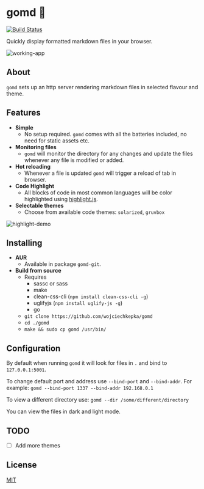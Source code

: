 # gomd 📘 

[![Build Status](https://travis-ci.org/wojciechkepka/gomd.svg?branch=master)](https://travis-ci.org/wojciechkepka/gomd)

Quickly display formatted markdown files in your browser.  

![working-app](https://raw.githubusercontent.com/wojciechkepka/gomd/master/assets/gomd.gif)

## About
`gomd` sets up an http server rendering markdown files in selected flavour and theme.  

## Features
- **Simple**
  - No setup required. `gomd` comes with all the batteries included, no need for static assets etc.
- **Monitoring files**
  - `gomd` will monitor the directory for any changes and update the files whenever any file is modified or added.
- **Hot reloading**
  - Whenever a file is updated `gomd` will trigger a reload of tab in browser.
- **Code Highlight**
  - All blocks of code in most common languages will be color highlighted using [highlight.js](https://github.com/highlightjs/highlight.js).
- **Selectable themes**
  - Choose from available code themes: `solarized`, `gruvbox`

![highlight-demo](https://raw.githubusercontent.com/wojciechkepka/gomd/master/assets/highlight.gif)

## Installing
 - **AUR**
   - Available in package `gomd-git`.
 - **Build from source**
   - Requires 
     - sassc or sass
     - make
     - clean-css-cli (`npm install clean-css-cli -g`)
     - uglifyjs (`npm install uglify-js -g`)
     - go
   - `git clone https://github.com/wojciechkepka/gomd`
   - `cd ./gomd`
   - `make && sudo cp gomd /usr/bin/`

## Configuration
By default when running `gomd` it will look for files in `.` and bind to `127.0.0.1:5001`.

To change default port and address use `--bind-port` and `--bind-addr`.
For example:
    `gomd --bind-port 1337 --bind-addr 192.168.0.1`

To view a different directory use:
    `gomd --dir /some/different/directory`

You can view the files in dark and light mode.


## TODO
- [ ] Add more themes

## License
[MIT](https://github.com/wojciechkepka/gomd/blob/master/LICENSE)
